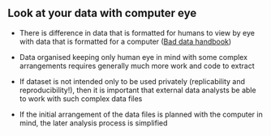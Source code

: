 
## Look at your data with computer eye

- There is difference in data that is formatted for humans to view by eye with data that is formatted for a computer ([Bad data handbook](http://shop.oreilly.com/product/0636920024422.do))

- Data organised keeping only human eye in mind with some complex arrangements requires generally much more work and code to extract

- If dataset is not intended only to be used privately (replicability and reproducibility!), then it is important that external data analysts be able to work with such complex data files   

- If the initial arrangement of the data files is planned with the computer in mind, the later analysis process is simplified
